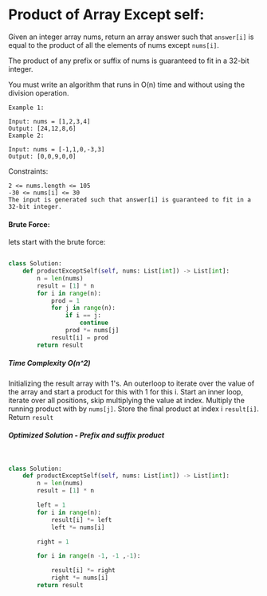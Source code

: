 # Product of Array Except self:

Given an integer array nums, return an array answer such that `answer[i]` is equal to the product of all the elements of nums except `nums[i]`.

The product of any prefix or suffix of nums is guaranteed to fit in a 32-bit integer.

You must write an algorithm that runs in O(n) time and without using the division operation.

    Example 1:

    Input: nums = [1,2,3,4]
    Output: [24,12,8,6]
    Example 2:

    Input: nums = [-1,1,0,-3,3]
    Output: [0,0,9,0,0]

Constraints:

    2 <= nums.length <= 105
    -30 <= nums[i] <= 30
    The input is generated such that answer[i] is guaranteed to fit in a 32-bit integer.

#### Brute Force:

lets start with the brute force:

```python

class Solution:
    def productExceptSelf(self, nums: List[int]) -> List[int]:
        n = len(nums)
        result = [1] * n
        for i in range(n):
            prod = 1
            for j in range(n):
                if i == j:
                    continue
                prod *= nums[j]
            result[i] = prod
        return result

```

##### Time Complexity O(n^2)

Initializing the result array with 1's. An outerloop to iterate over the value of the array and start a product for this with 1 for this i. Start an inner loop, iterate over all positions, skip multiplying the value at index. Multiply the running product with by `nums[j]`. Store the final product at index i `result[i]`. Return `result`

##### Optimized Solution - Prefix and suffix product

```python


class Solution:
    def productExceptSelf(self, nums: List[int]) -> List[int]:
        n = len(nums)
        result = [1] * n

        left = 1
        for i in range(n):
            result[i] *= left
            left *= nums[i]

        right = 1

        for i in range(n -1, -1 ,-1):

            result[i] *= right
            right *= nums[i]
        return result
```
